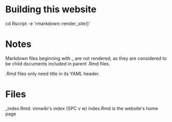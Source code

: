 # Building this website
cd <project-dir>
Rscript -e 'rmarkdown::render_site()'

# Notes
Markdown files beginning with _ are not rendered, as they are considered to be
child documents included in parent .Rmd files.

.Rmd files only need title in its YAML header.

# Files

_index.Rmd: vimwiki's index (SPC v w)
index.Rmd is the website's home page

